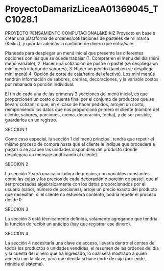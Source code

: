 # ProyectoDamarizLiceaA01369045_TC1028.1
PROYECTO PENSAMIENTO COMPUTACIONAL&KEIKIZ
Proyecto en base a crear una plataforma de ordenes/cotizaciones de pasteles de mi marca (Keikiz), y guardar además la cantidad de dinero que entra/sale.

Planeada para desplegar un menú inicial que presente las diferentes opciones con las que se puede trabajar (1. Comprar en el menú del día (mini menú variable), 2. Hacer una cotización de postre o pastel (se despliega un mini menú interior de sabores), 3. Hacer un pedido (también se despliega mini menú),4. Opción de corte de caja/retiro del efectivo).
Los mini menús tendrán información de sabores, cremas, decoraciones, y la variable costos por rebanada o porción individual. 

El fin de cada una de las primeras 3 secciones del menú inicial, es que proporcionen un costo o cuenta final por el conjunto de productos que se llevan/ cotizan, o que, en el caso de hacer pedidos, arrojen un costo, reimprimiendo los datos que nos proporcionó primero el cliente (nombre del cliente, sabores, porciones, crema, decoración, fecha), y de ser posible, guardarlos en un registro.

SECCION 1

Como caso especial, la sección 1 del menú principal, tendrá que repetir el mismo proceso de compra hasta que el cliente le indique que procederá a pagar/ o se acaben las unidades disponibles del producto (donde desplegara un mensaje notificando al cliente).

SECCION 2

La sección 2 será una calculadora de precios, con variables constantes como las cajas y los precios de cada decoración o porción de pastel, que al ser procesadas algebraicamente con los datos proporcionados por el usuario (sabor, número de porciones), arroje un precio exacto del producto que necesitan, si el cliente no estuviera contento, podría repetir el proceso desde 0.

SECCION 3

La sección 3 está técnicamente definida, solamente agregando que tendría la función de recibir un anticipo (hay que registrar ese dinero).

SECCIÓN 4

La sección 4 necesitaría una clave de acceso, llevaría dentro el conteo de todos los productos o unidades vendidas, el resumen de las ordenes del día y la cuenta del dinero que ha ingresado, lo cual será mostrado a quien acceda con la clave, para que decida si hace corte de caja (por ende, reinicia el sistema).

